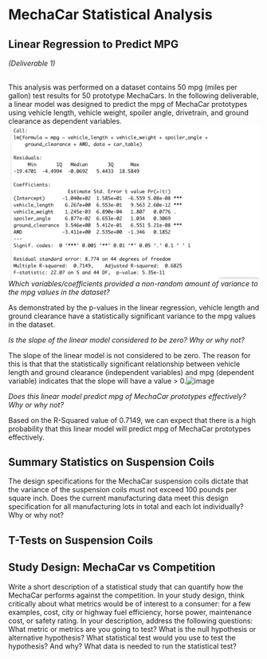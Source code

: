 # MechaCar Statistical Analysis

## Linear Regression to Predict MPG
_(Deliverable 1)_


<br>
This analysis was performed on a dataset contains 50 mpg (miles per gallon) test results for 50 prototype MechaCars. In the following deliverable, a linear model was designed to predict the mpg of MechaCar prototypes using vehicle length, vehicle weight, spoiler angle, drivetrain, and ground clearance as dependent variables. 
<br>
<img align="right" src = "https://github.com/hollyouellette/MechaCar_Statistical_Analysis/blob/main/analysis/Linear-Regression-to-Predict-MPG.png" width=500>

_Which variables/coefficients provided a non-random amount of variance to the mpg values in the dataset?_

As demonstrated by the p-values in the linear regression, vehicle length and ground clearance have a statistically significant variance to the mpg values in the dataset.

 _Is the slope of the linear model considered to be zero? Why or why not?_

The slope of the linear model is not considered to be zero. The reason for this is that that the statistically significant relationship between vehicle length and ground clearance (independent variables) and mpg (dependent variable) indicates that the slope will have a value > 0.![image](https://user-images.githubusercontent.com/75281769/114324463-12a06300-9af8-11eb-8eb9-dd3f0c94ac0e.png)

 _Does this linear model predict mpg of MechaCar prototypes effectively? Why or why not?_
  
Based on the R-Squared value of 0.7149, we can expect that there is a high probability that this linear model will predict mpg of MechaCar prototypes effectively. 

## Summary Statistics on Suspension Coils

The design specifications for the MechaCar suspension coils dictate that the variance of the suspension coils must not exceed 100 pounds per square inch. Does the current manufacturing data meet this design specification for all manufacturing lots in total and each lot individually? Why or why not?

## T-Tests on Suspension Coils


## Study Design: MechaCar vs Competition

Write a short description of a statistical study that can quantify how the MechaCar performs against the competition. In your study design, think critically about what metrics would be of interest to a consumer: for a few examples, cost, city or highway fuel efficiency, horse power, maintenance cost, or safety rating.
In your description, address the following questions:
What metric or metrics are you going to test?
What is the null hypothesis or alternative hypothesis?
What statistical test would you use to test the hypothesis? And why?
What data is needed to run the statistical test?
